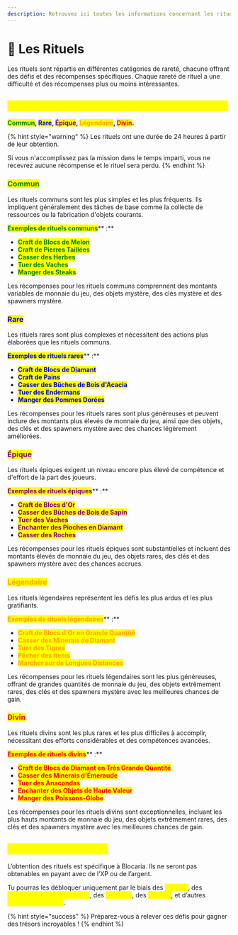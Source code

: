 ```yaml
---
description: Retrouvez ici toutes les informations concernant les rituels
---
```


# 📿 Les Rituels

Les rituels sont répartis en différentes catégories de rareté, chacune offrant des défis et des récompenses spécifiques. Chaque rareté de rituel a une difficulté et des récompenses plus ou moins intéressantes.&#x20;

## <mark style="color:yellow;">Q</mark><mark style="color:yellow;">**uelles sont les différentes raretés disponibles ?**</mark>

<mark style="color:green;">**Commun**</mark>**, **<mark style="color:blue;">**Rare**</mark>**, **<mark style="color:purple;">**Épique**</mark>**, **<mark style="color:orange;">**Légendaire**</mark>**, **<mark style="color:red;">**Divin**</mark>**.**

{% hint style="warning" %}
Les rituels ont une durée de 24 heures à partir de leur obtention.&#x20;

Si vous n'accomplissez pas la mission dans le temps imparti, vous ne recevrez aucune récompense et le rituel sera perdu.
{% endhint %}

### <mark style="color:green;">C</mark><mark style="color:green;">**ommun**</mark>

Les rituels communs sont les plus simples et les plus fréquents. Ils impliquent généralement des tâches de base comme la collecte de ressources ou la fabrication d'objets courants.

<mark style="color:green;">**Exemples de rituels communs**</mark>** :**

* <mark style="color:green;">**Craft de Blocs de Melon**</mark>
* <mark style="color:green;">**Craft de Pierres Taillées**</mark>
* <mark style="color:green;">**Casser des Herbes**</mark>
* <mark style="color:green;">**Tuer des Vaches**</mark>
* <mark style="color:green;">**Manger des Steaks**</mark>

Les récompenses pour les rituels communs comprennent des montants variables de monnaie du jeu, des objets mystère, des clés mystère et des spawners mystère.

### <mark style="color:blue;">Rare</mark>

Les rituels rares sont plus complexes et nécessitent des actions plus élaborées que les rituels communs.

<mark style="color:blue;">**Exemples de rituels rares**</mark>** :**

* <mark style="color:blue;">**Craft de Blocs de Diamant**</mark>
* <mark style="color:blue;">**Craft de Pains**</mark>
* <mark style="color:blue;">**Casser des Bûches de Bois d'Acacia**</mark>
* <mark style="color:blue;">**Tuer des Endermans**</mark>
* <mark style="color:blue;">**Manger des Pommes Dorées**</mark>

Les récompenses pour les rituels rares sont plus généreuses et peuvent inclure des montants plus élevés de monnaie du jeu, ainsi que des objets, des clés et des spawners mystère avec des chances légèrement améliorées.

### <mark style="color:purple;">Épique</mark>

Les rituels épiques exigent un niveau encore plus élevé de compétence et d'effort de la part des joueurs.

<mark style="color:purple;">**Exemples de rituels épiques**</mark>** :**

* <mark style="color:purple;">**Craft de Blocs d'Or**</mark>
* <mark style="color:purple;">**Casser des Bûches de Bois de Sapin**</mark>
* <mark style="color:purple;">**Tuer des Vaches**</mark>
* <mark style="color:purple;">**Enchanter des Pioches en Diamant**</mark>
* <mark style="color:purple;">**Casser des Roches**</mark>

Les récompenses pour les rituels épiques sont substantielles et incluent des montants élevés de monnaie du jeu, des objets rares, des clés et des spawners mystère avec des chances accrues.

### <mark style="color:orange;">Légendaire</mark>

Les rituels légendaires représentent les défis les plus ardus et les plus gratifiants.

<mark style="color:orange;">**Exemples de rituels légendaires**</mark>** :**

* <mark style="color:orange;">**Craft de Blocs d'Or en Grande Quantité**</mark>
* <mark style="color:orange;">**Casser des Minerais de Diamant**</mark>
* <mark style="color:orange;">**Tuer des Tigres**</mark>
* <mark style="color:orange;">**Pêcher des Items**</mark>
* <mark style="color:orange;">**Marcher sur de Longues Distances**</mark>

Les récompenses pour les rituels légendaires sont les plus généreuses, offrant de grandes quantités de monnaie du jeu, des objets extrêmement rares, des clés et des spawners mystère avec les meilleures chances de gain.

### <mark style="color:red;">Divin</mark>

Les rituels divins sont les plus rares et les plus difficiles à accomplir, nécessitant des efforts considérables et des compétences avancées.

<mark style="color:red;">**Exemples de rituels divins**</mark>** :**

* <mark style="color:red;">**Craft de Blocs de Diamant en Très Grande Quantité**</mark>
* <mark style="color:red;">**Casser des Minerais d'Émeraude**</mark>
* <mark style="color:red;">**Tuer des Anacondas**</mark>
* <mark style="color:red;">**Enchanter des Objets de Haute Valeur**</mark>
* <mark style="color:red;">**Manger des Poissons-Globe**</mark>

Les récompenses pour les rituels divins sont exceptionnelles, incluant les plus hauts montants de monnaie du jeu, des objets extrêmement rares, des clés et des spawners mystère avec les meilleures chances de gain.

## <mark style="color:yellow;">C</mark><mark style="color:yellow;">**omment en obtenir ?**</mark>

L’obtention des rituels est spécifique à Blocaria. Ils ne seront pas obtenables en payant avec de l’XP ou de l’argent.&#x20;

Tu pourras les débloquer uniquement par le biais des <mark style="color:yellow;">**métiers**</mark>, des <mark style="color:yellow;">**récompenses quotidiennes**</mark>, des <mark style="color:yellow;">**largages**</mark>, des <mark style="color:yellow;">**caisses**</mark>, et d’autres <mark style="color:yellow;">**activités similaires**</mark>.&#x20;

{% hint style="success" %}
Préparez-vous à relever ces défis pour gagner des trésors incroyables !
{% endhint %}
